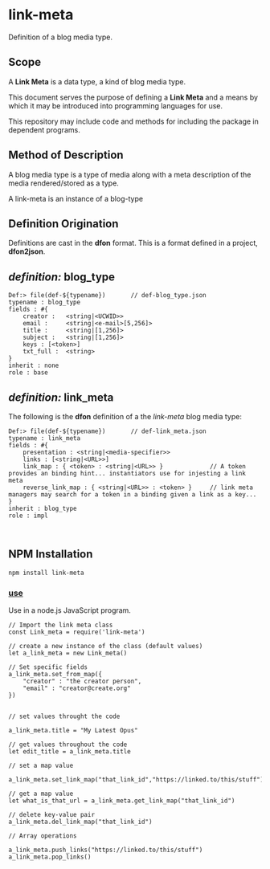 # link-meta

Definition of a blog media type.

## Scope 

A **Link Meta** is a data type, a kind of blog media type.

This document serves the purpose of defining a **Link Meta** and a means by which it may be introduced into programming languages for use.

This repository may include code and methods for including the package in dependent programs.

## Method of Description

A blog media type is a type of media along with a meta description of the media rendered/stored as a type.

A link-meta is an instance of a blog-type

## Definition Origination

Definitions are cast in the **dfon** format. This is a format defined in a project, **dfon2json**. 

## *definition:* blog\_type 

```
Def:> file(def-${typename})       // def-blog_type.json
typename : blog_type
fields : #{
    creator :   <string|<UCWID>>
    email :     <string|<e-mail>[5,256]>
    title :     <string|[1,256]>
    subject :   <string|[1,256]>
    keys : [<token>]
    txt_full :  <string>
}
inherit : none
role : base

```

## *definition:* link\_meta 

The following is the **dfon** definition of a the *link-meta* blog media type:


```
Def:> file(def-${typename})       // def-link_meta.json
typename : link_meta
fields : #{
    presentation : <string|<media-specifier>>
    links : [<string|<URL>>]
    link_map : { <token> : <string|<URL>> }             // A token provides an binding hint... instantiators use for injesting a link meta
    reverse_link_map : { <string|<URL>> : <token> }     // link meta managers may search for a token in a binding given a link as a key...
}
inherit : blog_type
role : impl



```


## NPM Installation

```
npm install link-meta
```

### <u>use</u>

Use in a node.js JavaScript program.

```
// Import the link meta class
const Link_meta = require('link-meta')

// create a new instance of the class (default values)
let a_link_meta = new Link_meta()

// Set specific fields
a_link_meta.set_from_map({
	"creator" : "the creator person",
	"email" : "creator@create.org"
})


// set values throught the code

a_link_meta.title = "My Latest Opus"

// get values throughout the code 
let edit_title = a_link_meta.title

// set a map value

a_link_meta.set_link_map("that_link_id","https://linked.to/this/stuff")

// get a map value 
let what_is_that_url = a_link_meta.get_link_map("that_link_id")

// delete key-value pair
a_link_meta.del_link_map("that_link_id")

// Array operations

a_link_meta.push_links("https://linked.to/this/stuff")
a_link_meta.pop_links()


```


